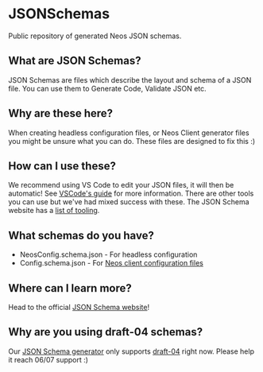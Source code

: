# JSONSchemas

Public repository of generated Neos JSON schemas.

## What are JSON Schemas?

JSON Schemas are files which describe the layout and schema of a JSON file. You can use them to Generate Code, Validate JSON etc.

## Why are these here?

When creating headless configuration files, or Neos Client generator files you might be unsure what you can do. These files are designed to fix this :)

## How can I use these?

We recommend using VS Code to edit your JSON files, it will then be automatic! See [VSCode's guide](https://code.visualstudio.com/Docs/languages/json#_json-schemas-and-settings) for more information. There are other tools you can use but we've had mixed success with these. The JSON Schema website has a [list of tooling](https://json-schema.org/implementations.html).

## What schemas do you have?

- NeosConfig.schema.json - For headless configuration
- Config.schema.json - For [Neos client configuration files](https://wiki.neos.com/Startup_Config_File)

## Where can I learn more?

Head to the official [JSON Schema website](https://json-schema.org/)!

## Why are you using draft-04 schemas?

Our [JSON Schema generator](https://github.com/RicoSuter/NJsonSchema) only supports [draft-04](https://github.com/RicoSuter/NJsonSchema/issues/574) right now. Please help it reach 06/07 support :)
